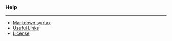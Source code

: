 ﻿### <i class="icon-flag"></i> Help

----

* [Markdown syntax](http://en.wikipedia.com/wiki/Markdown)
* [Useful Links](Help/Links)
* [License](Help/License)